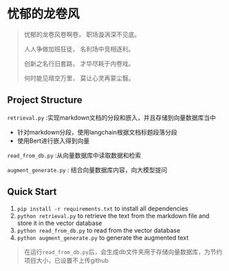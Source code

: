 # 忧郁的龙卷风

>
>忧郁的龙卷风卷啊卷，
>职场漩涡深不见底。
>
>人人争做加班狂徒，
>名利场中竞相逐利。
>
>创新之名行旧套路，
>才华尽耗于内卷戏。
>
>何时能见晴空万里，
>莫让心灵再蒙尘翳。




## Project Structure

`retrieval.py` :实现markdown文档的分段和嵌入，并且存储到向量数据库当中
- 针对markdown分段，使用langchain根据文档标题段落分段
- 使用Bert进行嵌入得到向量

`read_from_db.py` :从向量数据库中读取数据和检索

`augment_generate.py` : 结合向量数据库内容，向大模型提问

## Quick Start

1. `pip install -r requirements.txt` to install all dependencies
2. `python retrieval.py` to retrieve the text from the markdown file and store it in the vector database
3. `python read_from_db.py` to read from the vector database
4. `python augment_generate.py` to generate the augmented text

> 在运行`read_from_db.py`后，会生成db文件夹用于存储向量数据库，为节约项目大小，已设置不上传github
